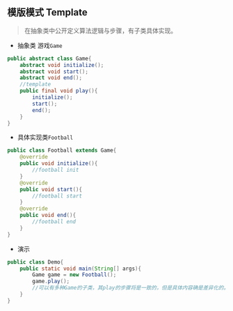 ## 模版模式 Template

> 在抽象类中公开定义算法逻辑与步骤，有子类具体实现。

- 抽象类 游戏`Game`

```java
public abstract class Game{
    abstract void initialize();
    abstract void start();
    abstract void end();
    //template
    public final void play(){
        initialize();
        start();
        end();
    }
}
```

- 具体实现类`Football`

```java
public class Football extends Game{
    @override
    public void initialize(){
        //football init
    }
    @override
    public void start(){
        //football start
    }
    @override
    public void end(){
        //football end
    }
}
```

- 演示

```java
public class Demo{
    public static void main(String[] args){
        Game game = new Football();
        game.play();
        //可以有多种Game的子类，其play的步骤将是一致的，但是具体内容确是差异化的。
    }
}
```



